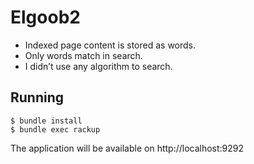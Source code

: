 # Elgoob2

* Indexed page content is stored as words.
* Only words match in search.
* I didn’t use any algorithm to search.

## Running

```console
$ bundle install
$ bundle exec rackup
```

The application will be available on http://localhost:9292
